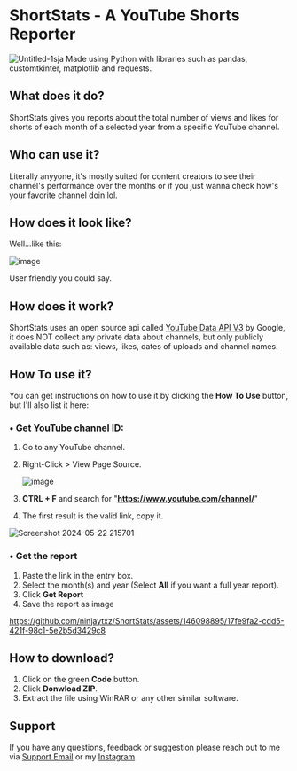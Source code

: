 # ShortStats - A YouTube Shorts Reporter
![Untitled-1sja](https://github.com/ninjaytxz/ShortStats/assets/146098895/037c18be-4022-4308-a961-d483d505407b)
Made using Python with libraries such as pandas, customtkinter, matplotlib and requests.

## What does it do?
ShortStats gives you reports about the total number of views and likes for shorts of each month of a selected year from a specific YouTube channel.

## Who can use it?
Literally anyyone, it's mostly suited for content creators to see their channel's performance over the months or if you just wanna check how's your favorite channel doin lol.

## How does it look like?
Well...like this:

![image](https://github.com/ninjaytxz/ShortStats/assets/146098895/4555dc77-7a83-4713-a11a-f358326c30a9)

User friendly you could say.

## How does it work?
ShortStats uses an open source api called [YouTube Data API V3](https://developers.google.com/youtube/v3) by Google, it does NOT collect any private data about channels, but only publicly available data such as: views, likes, dates of uploads and channel names.

## How To use it?
You can get instructions on how to use it by clicking the **How To Use** button, but I'll also list it here:

### • Get YouTube channel ID:
1) Go to any YouTube channel.
2) Right-Click > View Page Source.
   
   ![image](https://github.com/ninjaytxz/ShortStats/assets/146098895/7f1e134e-8b2d-473a-b1c1-2bd86a1d04a7)

   

4) **CTRL + F** and search for "**https://www.youtube.com/channel/**"
5) The first result is the valid link, copy it.


![Screenshot 2024-05-22 215701](https://github.com/ninjaytxz/ShortStats/assets/146098895/21993c38-cf3d-41bb-b1bc-ee88ede3cae4)

   

### • Get the report
1) Paste the link in the entry box.
2) Select the month(s) and year (Select **All** if you want a full year report).
3) Click **Get Report**
4) Save the report as image



https://github.com/ninjaytxz/ShortStats/assets/146098895/17fe9fa2-cdd5-421f-98c1-5e2b5d3429c8



## How to download?
1) Click on the green **Code** button.
2) Click **Donwload ZIP**.
3) Extract the file using WinRAR or any other similar software.

## Support
If you have any questions, feedback or suggestion please reach out to me via [Support Email](mailto:ninjaytxz.help@gmail.com) or my [Instagram](https://www.instagram.com/ninjaytxz86)
